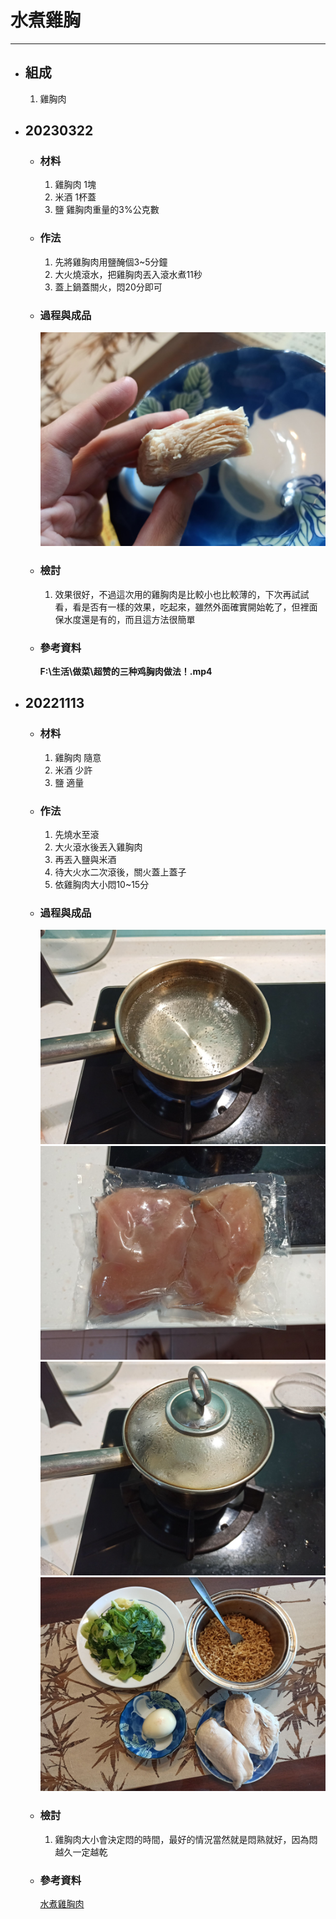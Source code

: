 # 水煮雞胸
---
+ ## 組成
  1. 雞胸肉


+ ## 20230322
  + ### 材料
    1. 雞胸肉 1塊
    2. 米酒 1杯蓋
    3. 鹽 雞胸肉重量的3%公克數
  
  + ### 作法
    1. 先將雞胸肉用鹽醃個3~5分鐘
    2. 大火燒滾水，把雞胸肉丟入滾水煮11秒
    3. 蓋上鍋蓋關火，悶20分即可
  
  + ### 過程與成品
    ![](../../Image/20230322_1.jpg)
  
  + ### 檢討
    1. 效果很好，不過這次用的雞胸肉是比較小也比較薄的，下次再試試看，看是否有一樣的效果，吃起來，雖然外面確實開始乾了，但裡面保水度還是有的，而且這方法很簡單
  
  + ### 參考資料
    **F:\生活\做菜\超赞的三种鸡胸肉做法！.mp4**


+ ## 20221113
  + ### 材料
    1. 雞胸肉 隨意
    2. 米酒 少許
    3. 鹽 適量
  
  + ### 作法
    1. 先燒水至滾
    2. 大火滾水後丟入雞胸肉
    3. 再丟入鹽與米酒
    4. 待大火水二次滾後，關火蓋上蓋子
    5. 依雞胸肉大小悶10~15分
  
  + ### 過程與成品
    ![](../../Image/20221113_1.jpg)
    ![](../../Image/20221113_2.jpg)
    ![](../../Image/20221113_3.jpg)
    ![](../../Image/20221113_4.jpg)
  
  + ### 檢討
    1. 雞胸肉大小會決定悶的時間，最好的情況當然就是悶熟就好，因為悶越久一定越乾
  
  + ### 參考資料
    [水煮雞胸肉](https://youtu.be/N_DAbJ9vGuA)